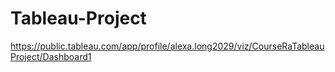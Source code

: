 # Tableau-Project

https://public.tableau.com/app/profile/alexa.long2029/viz/CourseRaTableauProject/Dashboard1
